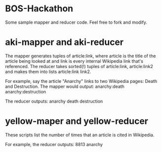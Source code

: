 BOS-Hackathon
=============

Some sample mapper and reducer code. Feel free to fork and modify.

aki-mapper and aki-reducer
==========

The mapper generates tuples of article:link, where article is the title of the article being looked at and link is every internal Wikipedia link that's referenced.
The reducer takes sorted(!) tuples of article:link, article:link2 and makes them into lists article:link link2.

For example, say the article "Anarchy" links to two Wikipedia pages: Death and Destruction. The mapper would output:
anarchy:death
anarchy:destruction

The reducer outputs: anarchy death destruction


yellow-maper and yellow-reducer
==========

These scripts list the number of times that an article is cited in Wikipedia.

For example, the reducer outputs:
8813 anarchy